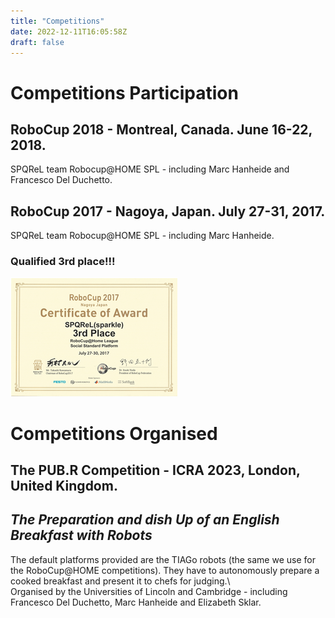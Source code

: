 ```yaml
---
title: "Competitions"
date: 2022-12-11T16:05:58Z
draft: false 
---
```


# Competitions Participation

## RoboCup 2018 - Montreal, Canada. June 16-22, 2018.
SPQReL team Robocup@HOME SPL - including Marc Hanheide and Francesco Del Duchetto.

## RoboCup 2017 - Nagoya, Japan. July 27-31, 2017.      
SPQReL team Robocup@HOME SPL - including Marc Hanheide.
### Qualified 3rd place!!!  
![certificate](./nagoya.png)


# Competitions Organised

## The PUB.R Competition - ICRA 2023, London, United Kingdom.
## *The Preparation and dish Up of an English Breakfast with Robots*
The default platforms provided are the TIAGo robots (the same we use for the RoboCup@HOME competitions). They have to autonomously prepare a cooked breakfast and present it to chefs for judging.\   
Organised by the Universities of Lincoln and Cambridge - including Francesco Del Duchetto, Marc Hanheide and Elizabeth Sklar.
